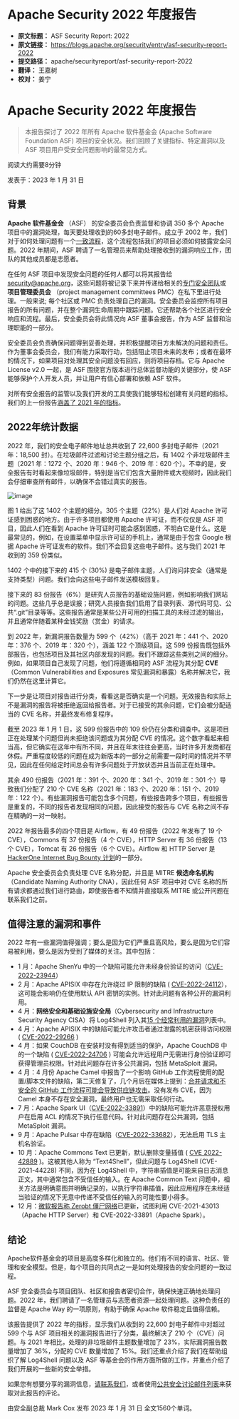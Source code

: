# Apache Security 2022 年度报告

- **原文标题：** ASF Security Report: 2022
- **原文链接：** https://blogs.apache.org/security/entry/asf-security-report-2022
- **提交路径：** apache/securityreport/asf-security-report-2022
- **翻译：** 王嘉树
- **校对：** 姜宁



# Apache Security 2022 年度报告

> 本报告探讨了 2022 年所有 Apache 软件基金会 (Apache Software Foundation ASF) 项目的安全状况。我们回顾了关键指标、特定漏洞以及 ASF 项目用户受安全问题影响的最常见方式。

阅读大约需要8分钟

发表于：2023 年 1 月 31 日

## 背景

**Apache 软件基金会** （ASF） 的安全委员会负责监督和协调 350 多个 Apache 项目中的漏洞处理，每天要处理收到的60多封电子邮件。成立于 2002 年，我们对于如何处理问题有一个[一致流程](https://s.apache.org/cveprocess)，这个流程包括我们的项目必须如何披露安全问题。2022 年期间，ASF 聘请了一名管理员来帮助处理接收到的漏洞响应工作，团队的其他成员都是志愿者。

在任何 ASF 项目中发现安全问题的任何人都可以将其报告给 [security@apache.org](mailto:security@apache.org)，这些问题将被记录下来并传递给相关的[专门安全团队](https://apache.org/security/projects.html)或**项目管理委员会** （project management committees PMC）在私下里进行处理。一般来说; 每个社区或 PMC 负责处理自己的漏洞。安全委员会监控所有项目报告的所有问题，并在整个漏洞生命周期中跟踪问题。它还帮助各个社区进行安全响应和流程。最后，安全委员会将此情况向 ASF 董事会报告，作为 ASF 监督和治理职能的一部分。

安全委员会负责确保问题得到妥善处理，并积极提醒项目方未解决的问题和责任。作为董事会委员会，我们有能力采取行动，包括阻止项目未来的发布；或者在最坏的情况下，如果项目对处理其安全问题没有回应，则将项目存档。它与 Apache License v2.0 一起，是 ASF 围绕官方版本进行总体监督功能的关键部分，使 ASF 能够保护个人开发人员，并让用户有信心部署和依赖 ASF 软件。

对所有安全报告的监管以及我们开发的工具使我们能够轻松创建有关问题的指标。我们的上一份报告[涵盖了 2021 年的指标](https://news.apache.org/foundation/entry/apache-software-foundation-security-report2)。

## 2022年统计数据

2022 年，我们的安全电子邮件地址总共收到了 22,600 多封电子邮件（2021 年：18,500 封）。在垃圾邮件过滤和讨论主题分组之后，有 1402 个非垃圾邮件主题（2021 年：1272 个、2020 年：946 个、2019 年：620 个）。不幸的是，安全报告有时看起来像垃圾邮件，特别是当它们包含大量附件或大视频时，因此我们会仔细审查所有邮件，以确保不会错过真实的报告。

![image](https://github.com/alc-beijing/translation/assets/39830125/d7917507-9a42-4512-8f68-a176b00cbd6d)


图 1 给出了这 1402 个主题的细分。305 个主题（22%）是人们对 Apache 许可证感到困惑的地方。由于许多项目都使用 Apache 许可证，而不仅仅是 ASF 项目，因此人们在看到 Apache 许可证时可能会感到困惑，不明白它是什么。这是最常见的，例如，在设置菜单中显示许可证的手机上，通常是由于包含 Google 根据 Apache 许可证发布的软件。我们不会回复这些电子邮件。这与我们 2021 年收到的 359 份类似。

1402 个中的接下来的 415 个 (30%) 是电子邮件主题，人们询问非安全（通常是支持类型）问题。我们会向这些电子邮件发送模板回复。

接下来的 83 份报告（6%）是研究人员报告的基础设施问题，例如影响我们网站的问题。这些几乎总是误报；研究人员报告我们启用了目录列表、源代码可见、公共“.git”目录等等。这些报告通常是某些公开可用的扫描工具的未经过滤的输出，并且通常伴随着某种金钱奖励（赏金）的请求。

到 2022 年，新漏洞报告数量为 599 个（42%）（高于 2021 年：441 个、2020 年：376 个、2019 年：320 个），涵盖 122 个顶级项目。这 599 份报告既包括外部报告，也包括项目及其社区内部发现的问题。我们不跟踪这些类别之间的细分。例如，如果项目自己发现了问题，他们将遵循相同的 ASF 流程为其分配 **CVE**（Common Vulnerabilities and Exposures 常见漏洞和暴露）名称并解决它，我们仍然在这里计算它。

下一步是让项目对报告进行分类，看看这是否确实是一个问题。无效报告和实际上不是漏洞的报告将被拒绝返回给报告者。对于已接受的其余问题，它们会被分配适当的 CVE 名称，并最终发布修复程序。

截至 2023 年 1 月 1 日，这 599 份报告中的 109 份仍在分类和调查中。这是项目正在处理某个问题但尚未拒绝该问题或为其分配 CVE 的情况。这个数字看起来相当高，但它确实在这年中有所不同，并且在年末往往会更高，当时许多开发商都在休假。严重程度较低的问题在成为新版本的一部分之前需要一段时间的情况并不罕见，因此在任何给定时间总会有许多问题处于开放状态并且当前正在处理中。

其余 490 份报告（2021 年：391 个、2020 年：341 个、2019 年：301 个）导致我们分配了 210 个 CVE 名称（2021 年：183 个、2020 年：151 个、2019 年：122 个）。有些漏洞报告可能包含多个问题，有些报告跨多个项目，有些报告是重复的，不同的报告者发现相同的问题，因此接受的报告与 CVE 名称之间不存在精确的一对一映射。

2022 年报告最多的四个项目是 Airflow，有 49 份报告（2022 年发布了 19 个 CVE），Commons 有 37 份报告（4 个 CVE），HTTP Server 有 36 份报告（13 个 CVE），Tomcat 有 26 份报告（6 个 CVE）。Airflow 和 HTTP Server 是 [HackerOne Internet Bug Bounty  计划](https://hackerone.com/ibb)的一部分。

Apache 安全委员会负责处理 CVE 名称分配，并且是 MITRE **候选命名机构** （Candidate Naming Authority CNA），因此任何 ASF 项目中对 CVE 名称的所有请求都通过我们进行路由，即使报告者不知情并直接联系 MITRE 或公开问题在联系我们之前。

## 值得注意的漏洞和事件

2022 年有一些漏洞值得强调；要么是因为它们严重且高风险，要么是因为它们容易被利用，要么是因为受到了媒体的关注。其中包括：

- 1 月：Apache ShenYu 中的一个缺陷可能允许未经身份验证的访问（[CVE-2022-23944](https://www.cve.org/CVERecord?id=CVE-2022-23944)）
- 2 月：Apache APISIX 中存在允许绕过 IP 限制的缺陷 ( [CVE-2022-24112](https://www.cve.org/CVERecord?id=CVE-2022-24112)），这可能会影响仍在使用默认 API 密钥的实例。针对此问题有各种公开的漏洞利用。
- 4 月：**网络安全和基础设施安全局**（Cybersecurity and Infrastructure Security Agency CISA）将 Log4Shell 列入其[15 个经常利用的漏洞](https://www.cisa.gov/uscert/ncas/current-activity/2022/04/27/2021-top-routinely-exploited-vulnerabilities)列表中。
- 4 月：Apache APISIX 中的缺陷可能允许攻击者通过泄露的机密获得访问权限 ( [CVE-2022-29266](https://www.cve.org/CVERecord?id=CVE-2022-29266) )
- 4 月：如果 CouchDB 在安装时没有得到适当的保护，Apache CouchDB 中的一个缺陷 ( [CVE-2022-24706](https://www.cve.org/CVERecord?id=CVE-2022-24706) ) 可能会允许远程用户无需进行身份验证即可获得管理员权限。针对此问题存在许多公共漏洞，包括 MetaSploit 漏洞。
- 4 月：4 月份 Apache Camel 中报告了一个影响 GitHub 工作流程使用的配置/脚本文件的缺陷，第二天修复了，几个月后在媒体上提到：[合并请求和不安全的 GitHub 工作流程可能会导致供应链攻击](https://www.theregister.com/2022/09/01/google_firebase_apache_camel_github/)。没有发布 CVE，因为 Camel 本身不存在安全漏洞，最终用户也无需采取任何行动。 
- 7 月：Apache Spark UI（[CVE-2022-33891](https://www.cve.org/CVERecord?id=CVE-2022-33891)）中的缺陷可能允许恶意授权用户在启用 ACL 的情况下执行任意代码。针对此问题存在公共漏洞，包括 MetaSploit 漏洞。
- 9 月：Apache Pulsar 中存在缺陷（[CVE-2022-33682](https://www.cve.org/CVERecord?id=CVE-2022-33682)），无法启用 TLS 主机名验证。 
- 10 月：Apache Commons Text 已更新，默认删除变量插值 ( [CVE 2022-42889](https://www.cve.org/CVERecord?id=CVE-2022-42889) )。这被其他人称为 “Text4Shell”，但此问题与 Log4Shell (CVE-2021-44228) 不同，因为在 Log4Shell 中，字符串插值是可能来自日志消息正文，其中通常包含不受信任的输入。在 Apache Common Text 问题中，相关方法是明确意图并明确记录的，以执行字符串插值，因此应用程序在未经适当验证的情况下无意中传递不受信任的输入的可能性要小得多。
- 12 月：[微软报告称 Zerobt 僵尸网络](https://www.microsoft.com/en-us/security/blog/2022/12/21/microsoft-research-uncovers-new-zerobot-capabilities/)已更新，试图利用 CVE-2021-43013（Apache HTTP Server）和 CVE-2022-33891（Apache Spark）。

## 结论

Apache软件基金会的项目是高度多样化和独立的。他们有不同的语言、社区、管理和安全模型。但是，每个项目的共同点之一是如何处理报告的安全问题的一致过程。

ASF 安全委员会与项目团队、社区和报告者密切合作，确保快速正确地处理问题。2022 年，我们聘请了一名管理员与志愿者资源一起处理问题。这种负责任的监督是 Apache Way 的一项原则，有助于确保 Apache 软件稳定且值得信赖。

该报告提供了 2022 年的指标，显示我们从收到的 22,600 封电子邮件中对超过 599 个与 ASF 项目相关的漏洞报告进行了分类，最终解决了 210 个（CVE）问题。与 2021 年相比，处理的非垃圾邮件主题数量增加了 23%，实际漏洞报告数量增加了 36%，分配的 CVE 数量增加了 15%。我们还重点介绍了我们在帮助组织了解 Log4Shell 问题以及 ASF 等基金会的作用方面所做的工作，并重点介绍了我们开展的一些新的安全举措。

如果您有想要分享的漏洞信息，[请联系我们](https://apache.org/security/#reporting-a-vulnerability)，或者使用[公共安全讨论邮件列表](https://lists.apache.org/list.html?security-discuss@community.apache.org)来获取对此报告的评论。

由安全副总裁 Mark Cox 发布 2023 年 1 月 31 日 全文1560个单词。
